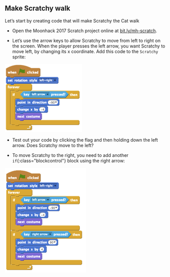 ## Make Scratchy walk
Let’s start by creating code that will make Scratchy the Cat walk



+ Open the Moonhack 2017 Scratch project online at <a target="_blank" href="https://bit.ly/mh-scratch">bit.ly/mh-scratch</a>.

+ Let’s use the arrow keys to allow Scratchy to move from left to right on the screen. When the player presses the left arrow, you want Scratchy to move left, by changing its x coordinate. Add this code to the `Scratchy` sprite:

![image](images/step1-1.png)

+ Test out your code by clicking the flag and then holding down the left arrow. Does Scratchy move to the left?

+ To move Scratchy to the right, you need to add another `if`{:class="blockcontrol"} block using the right arrow:

![image](images/step1-2.png)


